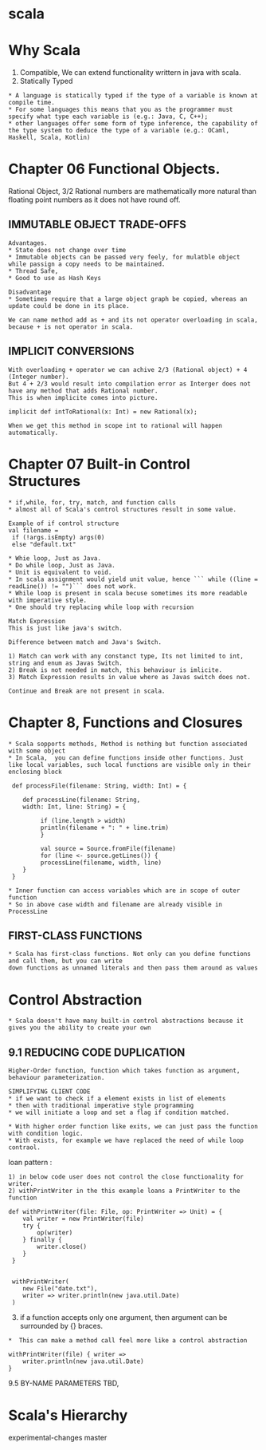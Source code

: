 # scala

# Why Scala 

1) Compatible, We can extend functionality writtern in java with scala.
2) Statically Typed
```
* A language is statically typed if the type of a variable is known at compile time. 
* For some languages this means that you as the programmer must specify what type each variable is (e.g.: Java, C, C++); 
* other languages offer some form of type inference, the capability of the type system to deduce the type of a variable (e.g.: OCaml, Haskell, Scala, Kotlin)
```



# Chapter 06 Functional Objects.
Rational Object, 3/2 
Rational numbers are mathematically more natural than floating point numbers as it does not have round off.

## IMMUTABLE OBJECT TRADE-OFFS

```
Advantages.
* State does not change over time
* Immutable objects can be passed very feely, for mulatble object while passign a copy needs to be maintained.
* Thread Safe, 
* Good to use as Hash Keys

Disadvantage
* Sometimes require that a large object graph be copied, whereas an update could be done in its place. 
```

```
We can name method add as + and its not operator overloading in scala, because + is not operator in scala.
```

## IMPLICIT CONVERSIONS
```
With overloading + operator we can achive 2/3 (Rational object) + 4 (Integer number).
But 4 + 2/3 would result into compilation error as Interger does not have any method that adds Rational number.
This is when implicite comes into picture.

implicit def intToRational(x: Int) = new Rational(x);

When we get this method in scope int to rational will happen automatically.
```

# Chapter 07 Built-in Control Structures
```
* if,while, for, try, match, and function calls
* almost all of Scala's control structures result in some value.

```
```
Example of if control structure 
val filename =
 if (!args.isEmpty) args(0)
 else "default.txt"
```

```
* Whie loop, Just as Java.
* Do while loop, Just as Java.
* Unit is equivalent to void.
* In scala assignment would yield unit value, hence ``` while ((line = readLine()) != "")``` does not work.
* While loop is present in scala becuse sometimes its more readable with imperative style.
* One should try replacing while loop with recursion
```

```
Match Expression
This is just like java's switch.

Difference between match and Java's Switch.

1) Match can work with any constanct type, Its not limited to int, string and enum as Javas Switch.
2) Break is not needed in match, this behaviour is imlicite.
3) Match Expression results in value where as Javas switch does not.

```

```
Continue and Break are not present in scala.
```


# Chapter 8, Functions and Closures

```
* Scala sopports methods, Method is nothing but function associated with some object
* In Scala,  you can define functions inside other functions. Just like local variables, such local functions are visible only in their enclosing block

 def processFile(filename: String, width: Int) = {

 	def processLine(filename: String,
 	width: Int, line: String) = {

		 if (line.length > width)
		 println(filename + ": " + line.trim)
		 }

		 val source = Source.fromFile(filename)
		 for (line <- source.getLines()) {
		 processLine(filename, width, line)
 	}
 }

* Inner function can access variables which are in scope of outer function
* So in above case width and filename are already visible in ProcessLine

```

## FIRST-CLASS FUNCTIONS

```
* Scala has first-class functions. Not only can you define functions and call them, but you can write
down functions as unnamed literals and then pass them around as values
```




# Control Abstraction
```
* Scala doesn't have many built-in control abstractions because it gives you the ability to create your own
```

## 9.1 REDUCING CODE DUPLICATION
```
Higher-Order function, function which takes function as argument, behaviour parameterization.

```

```
SIMPLIFYING CLIENT CODE
* if we want to check if a element exists in list of elements 
* then with traditional imperative style programming 
* we will initiate a loop and set a flag if condition matched.

* With higher order function like exits, we can just pass the function with condition logic.
* With exists, for example we have replaced the need of while loop contraol. 
```

loan pattern : 
```
1) in below code user does not control the close functionality for writer.
2) withPrintWriter in the this example loans a PrintWriter to the function
```

```
def withPrintWriter(file: File, op: PrintWriter => Unit) = {
 	val writer = new PrintWriter(file)
	try {
	 	op(writer)
	} finally {
	 	writer.close()
	}
 }


 withPrintWriter(
 	new File("date.txt"),
 	writer => writer.println(new java.util.Date)
 )
```

3) if a function accepts only one argument, then argument can be surrounded by {} braces.
```
*  This can make a method call feel more like a control abstraction

withPrintWriter(file) { writer =>
 	writer.println(new java.util.Date)
}

```

9.5 BY-NAME PARAMETERS
TBD,



# Scala's Hierarchy

experimental-changes master









